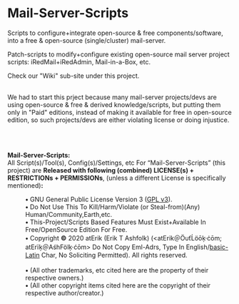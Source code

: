 # Mail-Server-Scripts
Scripts to configure+integrate open-source & free components/software, into a free & open-source (single/cluster) mail-server.

Patch-scripts to modify+configure existing open-source mail server project scripts: iRedMail+iRedAdmin, Mail-in-a-Box, etc.

Check our "Wiki" sub-site under this project.
<br /><br />

We had to start this prject because many mail-server projects/devs are using open-source & free & derived knowledge/scripts, but putting them only in "Paid" editions, instead of making it available for free in open-source edition, so such projects/devs are either violating license or doing injustice.

<br /><br />
<a name="License"></a>
<div width="100%"><b>Mail-Server-Scripts:</b><br />
 All Script(s)/Tool(s), Config(s)/Settings, etc For “Mail-Server-Scripts” (this project)
 are <b>Released with following (combined) LICENSE(s) + 
 RESTRICTIONs + PERMISSIONs</b>, (unless a different License is specifically mentioned)<b>:</b><dl>
 <dd> 
  <b class="b">•</b> GNU General Public License Version 3 
  (<a href="https://www.GNU.org/licenses/gpl-3.0.en.html" target="_blank">GPL v3</a>).<br />
  <b class="b">•</b> Do Not Use This To Kill/Harm/Violate (or Steal-from)(Any) Human/Community,Earth,etc.<br />
  <b class="b">•</b> This-Project/Scripts Based Features Must Exist+Available In Free/OpenSource Edition For Free.<br />
  <b class="b">•</b> Copyright <b>©</b> 2020 atErik (Erik T Ashfolk) (&lt;at&#69;rik＠Ö&#965;ťĹö&#333;ķ·ċ&#333;m;
  at&#69;rïķ＠&#65;śh&#70;ölķ·ć&#333;m&gt; Do Not Copy Eml-Adrs, Type In 
  English/<a href="https://en.Wikipedia.org/wiki/Basic_Latin_%28Unicode_block%29" target="_blank">basic-Latin</a> 
  Char, No Soliciting Permitted)&#46; All rights reserved.<br />
  <br />
  <b class="b">•</b> (All other trademarks, etc cited here are the property 
  of their respective owners&#46;)<br />
  <b class="b">•</b> (All other copyright items cited here are the copyright 
  of their respective author/creator&#46;)<br />
 </dl>
</div>
<br />
